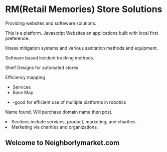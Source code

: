 <h1>RM(Retail Memories) Store Solutions</h1> 
<p>Providing websites and softeware solutions.</p>
<p>This is a platform. Javascript Websites an applications built with local first preference. </p>
<p>
Illness mitigation systems and various sanitation methods and equipment.
  </p>
  <p>Software based incident tracking methods.</p>
<p>Shelf Designs for automated stores</p>

<p>Efficiency mapping</p>
<ul>
  <li>Services
  </li>
  <li>Base Map <p><li>-good for efficient use of multiple platforms in robotics</p></li></li>
  
  </ul>
<p>Name found. Will purchase domain name then post.
 </p>
<li>Sections include services, product, marketing, and charities. </li>
<li>Marketing via charities and organizations.</li>
<h2>Welcome to Neighborlymarket.com</h2>
